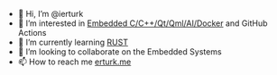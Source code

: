 - 👋 Hi, I’m @ierturk
- 👀 I’m interested in [Embedded C/C++/Qt/Qml/AI/Docker](https://github.com/ierturk/qt-qml-ai-collection) and GitHub Actions
- 🌱 I’m currently learning [RUST](https://www.rust-lang.org)
- 💞️ I’m looking to collaborate on the Embedded Systems
- 📫 How to reach me [erturk.me](https://erturk.me/contact)

<!---
ierturk/ierturk is a ✨ special ✨ repository because its `README.md` (this file) appears on your GitHub profile.
You can click the Preview link to take a look at your changes.
--->
